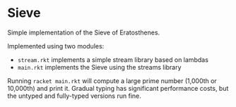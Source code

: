 Sieve
=====

Simple implementation of the Sieve of Eratosthenes.

Implemented using two modules:
- `stream.rkt` implements a simple stream library based on lambdas
- `main.rkt` implements the Sieve using the streams library


Running `racket main.rkt` will compute a large prime number (1,000th or 10,000th) and print it.
Gradual typing has significant performance costs, but the untyped and fully-typed versions run fine.
